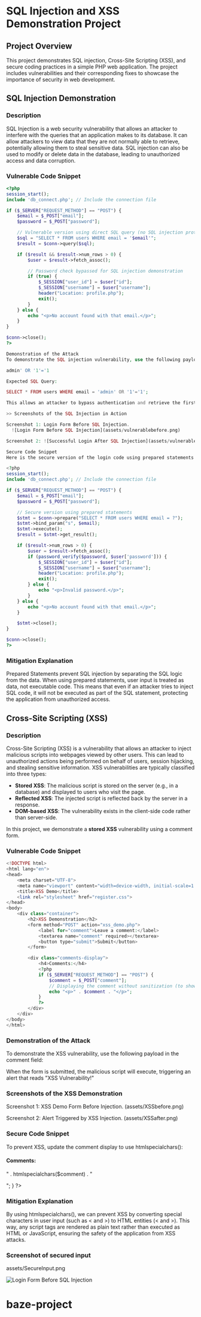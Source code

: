 # SQL Injection and XSS Demonstration Project

## Project Overview

This project demonstrates SQL injection, Cross-Site Scripting (XSS), and secure coding practices in a simple PHP web application. The project includes vulnerabilities and their corresponding fixes to showcase the importance of security in web development.

## SQL Injection Demonstration

### Description

SQL Injection is a web security vulnerability that allows an attacker to interfere with the queries that an application makes to its database. It can allow attackers to view data that they are not normally able to retrieve, potentially allowing them to steal sensitive data. SQL injection can also be used to modify or delete data in the database, leading to unauthorized access and data corruption.

### Vulnerable Code Snippet

```php
<?php
session_start();
include 'db_connect.php'; // Include the connection file

if ($_SERVER["REQUEST_METHOD"] == "POST") {
    $email = $_POST["email"];
    $password = $_POST["password"];

    // Vulnerable version using direct SQL query (no SQL injection protection)
    $sql = "SELECT * FROM users WHERE email = '$email'";
    $result = $conn->query($sql);

    if ($result && $result->num_rows > 0) {
        $user = $result->fetch_assoc();

        // Password check bypassed for SQL injection demonstration
        if (true) {
            $_SESSION["user_id"] = $user["id"];
            $_SESSION["username"] = $user["username"];
            header("Location: profile.php");
            exit();
        }
    } else {
        echo "<p>No account found with that email.</p>";
    }
}

$conn->close();
?>

Demonstration of the Attack
To demonstrate the SQL injection vulnerability, use the following payload in the email field:

admin' OR '1'='1

Expected SQL Query:

SELECT * FROM users WHERE email = 'admin' OR '1'='1'; 

This allows an attacker to bypass authentication and retrieve the first user record.

>> Screenshots of the SQL Injection in Action

Screenshot 1: Login Form Before SQL Injection.
  ![Login Form Before SQL Injection](assets/vulnerablebefore.png)

Screenshot 2: ![Successful Login After SQL Injection](assets/vulnerableafter.png)

Secure Code Snippet
Here is the secure version of the login code using prepared statements:

<?php
session_start();
include 'db_connect.php'; // Include the connection file

if ($_SERVER["REQUEST_METHOD"] == "POST") {
    $email = $_POST["email"];
    $password = $_POST["password"];

    // Secure version using prepared statements
    $stmt = $conn->prepare("SELECT * FROM users WHERE email = ?");
    $stmt->bind_param("s", $email);
    $stmt->execute();
    $result = $stmt->get_result();

    if ($result->num_rows > 0) {
        $user = $result->fetch_assoc();
        if (password_verify($password, $user['password'])) {
            $_SESSION["user_id"] = $user["id"];
            $_SESSION["username"] = $user["username"];
            header("Location: profile.php");
            exit();
        } else {
            echo "<p>Invalid password.</p>";
        }
    } else {
        echo "<p>No account found with that email.</p>";
    }

    $stmt->close();
}

$conn->close();
?>


```

### Mitigation Explanation

Prepared Statements prevent SQL injection by separating the SQL logic from the data. When using prepared statements, user input is treated as data, not executable code. This means that even if an attacker tries to inject SQL code, it will not be executed as part of the SQL statement, protecting the application from unauthorized access.

## Cross-Site Scripting (XSS)

### Description

Cross-Site Scripting (XSS) is a vulnerability that allows an attacker to inject malicious scripts into webpages viewed by other users. This can lead to unauthorized actions being performed on behalf of users, session hijacking, and stealing sensitive information. XSS vulnerabilities are typically classified into three types:

- **Stored XSS**: The malicious script is stored on the server (e.g., in a database) and displayed to users who visit the page.
- **Reflected XSS**: The injected script is reflected back by the server in a response.
- **DOM-based XSS**: The vulnerability exists in the client-side code rather than server-side.

In this project, we demonstrate a **stored XSS** vulnerability using a comment form.

### Vulnerable Code Snippet

```php
<!DOCTYPE html>
<html lang="en">
<head>
    <meta charset="UTF-8">
    <meta name="viewport" content="width=device-width, initial-scale=1.0">
    <title>XSS Demo</title>
    <link rel="stylesheet" href="register.css">
</head>
<body>
    <div class="container">
        <h2>XSS Demonstration</h2>
        <form method="POST" action="xss_demo.php">
            <label for="comment">Leave a comment:</label>
            <textarea name="comment" required></textarea>
            <button type="submit">Submit</button>
        </form>

        <div class="comments-display">
            <h4>Comments:</h4>
            <?php
            if ($_SERVER["REQUEST_METHOD"] == "POST") {
                $comment = $_POST["comment"];
                // Displaying the comment without sanitization (to show XSS vulnerability)
                echo "<p>" . $comment . "</p>";
            }
            ?>
        </div>
    </div>
</body>
</html>
```

### Demonstration of the Attack

To demonstrate the XSS vulnerability, use the following payload in the comment field:

<script>alert('XSS Vulnerability!');</script>

When the form is submitted, the malicious script will execute, triggering an alert that reads "XSS Vulnerability!"

### Screenshots of the XSS Demonstration

Screenshot 1: XSS Demo Form Before Injection.
(assets/XSSbefore.png)

Screenshot 2: Alert Triggered by XSS Injection.
(assets/XSSafter.png)

### Secure Code Snippet

To prevent XSS, update the comment display to use htmlspecialchars():

<div class="comments-display">
    <h4>Comments:</h4>
    <?php
    if ($_SERVER["REQUEST_METHOD"] == "POST") {
        $comment = $_POST["comment"];
        // Escaping the comment to prevent XSS
        echo "<p>" . htmlspecialchars($comment) . "</p>";
    }
    ?>
</div>

### Mitigation Explanation

By using htmlspecialchars(), we can prevent XSS by converting special characters in user input (such as < and >) to HTML entities (&lt; and &gt;). This way, any script tags are rendered as plain text rather than executed as HTML or JavaScript, ensuring the safety of the application from XSS attacks.

### Screenshot of secured input

assets/SecureInput.png

![Login Form Before SQL Injection](assets/SecureInput.png)
# baze-project

